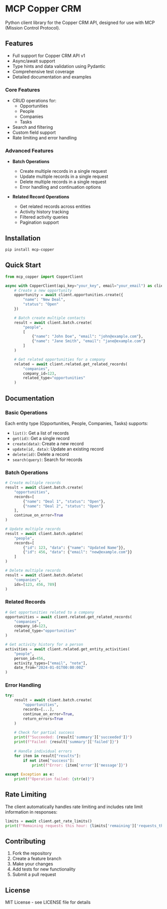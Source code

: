 # MCP Copper CRM

Python client library for the Copper CRM API, designed for use with MCP (Mission Control Protocol).

## Features

- Full support for Copper CRM API v1
- Async/await support
- Type hints and data validation using Pydantic
- Comprehensive test coverage
- Detailed documentation and examples

### Core Features

- CRUD operations for:
  - Opportunities
  - People
  - Companies
  - Tasks
- Search and filtering
- Custom field support
- Rate limiting and error handling

### Advanced Features

- **Batch Operations**
  - Create multiple records in a single request
  - Update multiple records in a single request
  - Delete multiple records in a single request
  - Error handling and continuation options

- **Related Record Operations**
  - Get related records across entities
  - Activity history tracking
  - Filtered activity queries
  - Pagination support

## Installation

```bash
pip install mcp-copper
```

## Quick Start

```python
from mcp_copper import CopperClient

async with CopperClient(api_key="your_key", email="your_email") as client:
    # Create a new opportunity
    opportunity = await client.opportunities.create({
        "name": "New Deal",
        "status": "Open"
    })

    # Batch create multiple contacts
    result = await client.batch.create(
        "people",
        [
            {"name": "John Doe", "email": "john@example.com"},
            {"name": "Jane Smith", "email": "jane@example.com"}
        ]
    )

    # Get related opportunities for a company
    related = await client.related.get_related_records(
        "companies",
        company_id=123,
        related_type="opportunities"
    )
```

## Documentation

### Basic Operations

Each entity type (Opportunities, People, Companies, Tasks) supports:

- `list()`: Get a list of records
- `get(id)`: Get a single record
- `create(data)`: Create a new record
- `update(id, data)`: Update an existing record
- `delete(id)`: Delete a record
- `search(query)`: Search for records

### Batch Operations

```python
# Create multiple records
result = await client.batch.create(
    "opportunities",
    records=[
        {"name": "Deal 1", "status": "Open"},
        {"name": "Deal 2", "status": "Open"}
    ],
    continue_on_error=True
)

# Update multiple records
result = await client.batch.update(
    "people",
    records=[
        {"id": 123, "data": {"name": "Updated Name"}},
        {"id": 456, "data": {"email": "new@example.com"}}
    ]
)

# Delete multiple records
result = await client.batch.delete(
    "companies",
    ids=[123, 456, 789]
)
```

### Related Records

```python
# Get opportunities related to a company
opportunities = await client.related.get_related_records(
    "companies",
    company_id=123,
    related_type="opportunities"
)

# Get activity history for a person
activities = await client.related.get_entity_activities(
    "people",
    person_id=456,
    activity_types=["email", "note"],
    date_from="2024-01-01T00:00:00Z"
)
```

### Error Handling

```python
try:
    result = await client.batch.create(
        "opportunities",
        records=[...],
        continue_on_error=True,
        return_errors=True
    )
    
    # Check for partial success
    print(f"Succeeded: {result['summary']['succeeded']}")
    print(f"Failed: {result['summary']['failed']}")
    
    # Handle individual errors
    for item in result["results"]:
        if not item["success"]:
            print(f"Error: {item['error']['message']}")
            
except Exception as e:
    print(f"Operation failed: {str(e)}")
```

## Rate Limiting

The client automatically handles rate limiting and includes rate limit information in responses:

```python
limits = await client.get_rate_limits()
print(f"Remaining requests this hour: {limits['remaining']['requests_this_hour']}")
```

## Contributing

1. Fork the repository
2. Create a feature branch
3. Make your changes
4. Add tests for new functionality
5. Submit a pull request

## License

MIT License - see LICENSE file for details
